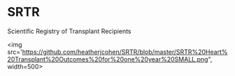 # SRTR
Scientific Registry of Transplant Recipients 


<img src='https://github.com/heatherjcohen/SRTR/blob/master/SRTR%20Heart%20Transplant%20Outcomes%20for%20one%20year%20SMALL.png", width=500>
